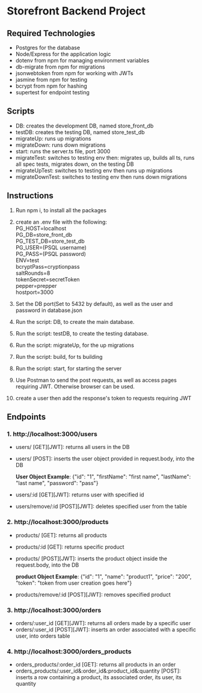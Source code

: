 # Storefront Backend Project

## Required Technologies

- Postgres for the database
- Node/Express for the application logic
- dotenv from npm for managing environment variables
- db-migrate from npm for migrations
- jsonwebtoken from npm for working with JWTs
- jasmine from npm for testing
- bcrypt from npm for hashing
- supertest for endpoint testing

## Scripts
- DB:  creates the development DB, named store_front_db
- testDB:  creates the testing DB, named store_test_db
- migrateUp:  runs up migrations
- migrateDown:  runs down migrations
- start:  runs the server.ts file, port 3000
- migrateTest:  switches to testing env then: migrates up, builds all ts, runs all spec tests, migrates down, on the testing DB
- migrateUpTest:  switches to testing env then runs up migrations
- migrateDownTest: switches to testing env then runs down migrations

## Instructions
1. Run npm i, to install all the packages

2. create an .env file with the following:  
    PG_HOST=localhost  
    PG_DB=store_front_db  
    PG_TEST_DB=store_test_db  
    PG_USER=(PSQL username)  
    PG_PASS=(PSQL password)  
    ENV=test  
    bcryptPass=cryptionpass  
    saltRounds=8  
    tokenSecret=secretToken  
    pepper=prepper  
    hostport=3000  

3. Set the DB port(Set to 5432 by default), as well as the user and password in database.json

4. Run the script: DB, to create the main database.

5. Run the script: testDB, to create the testing database.

6. Run the script: migrateUp, for the up migrations

7. Run the script: build, for ts building

8. Run the script: start, for starting the server

9. Use Postman to send the post requests, as well as access pages requiring JWT. Otherwise browser can be used.

10. create a user then add the response's token to requests requiring JWT


## Endpoints

### 1. http://localhost:3000/users
- users/ [GET][JWT]: returns all users in the DB
- users/ [POST]: inserts the user object provided in request.body, into the DB  

    **User Object Example**: {"id": "1", "firstName": "first name", "lastName": "last name", "password": "pass"} 

- users/:id [GET][JWT]: returns user with specified id
- users/remove/:id [POST][JWT]: deletes specified user from the table  

### 2. http://localhost:3000/products
- products/ [GET]: returns all products
- products/:id [GET]: returns specific product
- products/ [POST][JWT]: inserts the product object inside the request.body, into the DB  

    **product Object Example**: {"id": "1", "name": "product1", "price": "200", "token": "token from user creation goes here"}

- products/remove/:id [POST][JWT]: removes specified product  

### 3. http://localhost:3000/orders

- orders/:user_id [GET][JWT]: returns all orders made by a specific user
- orders/:user_id [POST][JWT]: inserts an order associated with a specific user, into orders table  

### 4. http://localhost:3000/orders_products
- orders_products/:order_id [GET]: returns all products in an order
- orders_products/:user_id&:order_id&:product_id&:quantity [POST]: inserts a row containing a product, its associated order, its user, its quantity
